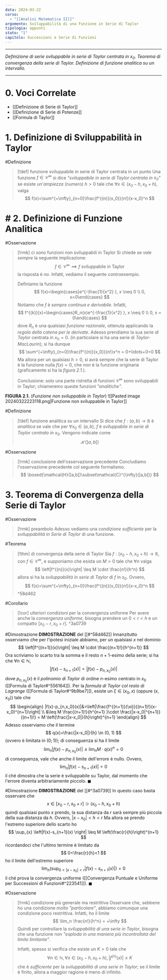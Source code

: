 ```yaml
---
data: 2024-03-22
corso:
  - "[[Analisi Matematica II]]"
argomento: Sviluppabilità di una Funzione in Serie di Taylor
tipologia: appunti
stato: "1"
capitolo: Successioni e Serie di Funzioni
---
```

- - -
*Definizione di serie sviluppabile in serie di Taylor centrata in $x_0$. Teorema di convergenza della serie di Taylor. Definizione di funzione analitica su un intervallo.*
- - -
# 0. Voci Correlate
- [[Definizione di Serie di Taylor]]
- [[Definizione di Serie di Potenze]]
- [[Formula di Taylor]]
# 1. Definizione di Sviluppabilità in Taylor
#Definizione 
> [!def] funzione sviluppabile in serie di Taylor centrata in un punto
> Una funzione $f \in \mathcal{C}^{\infty}$ si dice *"sviluppabile in serie di Taylor centrata in $x_0$"* se esiste un'*ampiezza* (numero) $h>0$ tale che $\forall x \in (x_0-h, x_0+h)$, valga
> $$
> f(x)=\sum^{+\infty}_{n=0}\frac{f^{(n)}(x_0)}{n!}(x-x_0)^n
> $$

# # 2. Definizione di Funzione Analitica
#Osservazione 
> [!rmk] ci sono funzioni non sviluppabili in Taylor
> Si chiede se *vale sempre* la seguente implicazione:
> $$
> f \in \mathcal{C}^{\infty} \implies f \text{ sviluppabile in Taylor}
> $$
> la risposta è *no*. Infatti, vediamo il seguente controesempio.
> 
> Definiamo la funzione
> $$
> f(x)=\begin{cases}e^{-\frac{1}{x^2} }, x \neq 0 \\ 0, x=0\end{cases}
> $$
> Notiamo che $f$ è *sempre continua e derivabile*. Infatti,
> $$
> f^{(k)}(x)=\begin{cases}R_n(x)e^{-\frac{1}{x^2} }, x \neq 0 \\ 0, x = 0\end{cases}
> $$
> dove $R_n$ è una qualsiasi *funzione razionale*, ottenuta applicando la *regola della catena per le derivate*.
> Adesso prendiamo la sua *serie di Taylor* centrata in $x_0=0$. (in particolare si ha una serie di *Taylor-MacLaurin*); si ha dunque
> $$
> \sum^{+\infty}_{n=0}\frac{f^{(n)}(x_0)}{n!}x^n = 0+\ldots+0=0
> $$
> Ma allora per un qualsiasi $h>0$, si avrà sempre che la serie di Taylor è la funzione nulla $f(x)=0$, che *non* è la funzione originaria (graficamente si ha la *figura 2.1.*).
> 
> Conclusione: solo una parte ristretta di funzioni $\mathcal{C}^{\infty}$ sono sviluppabili in Taylor; chiameremo queste funzioni *"analitiche"*.

**FIGURA 2.1.** (*Funzione non sviluppabile in Taylor*)
![[Pasted image 20240322223118.png|Funzione non sviluppabile in Taylor]]

#Definizione 
> [!def] funzione analitica su un intervallo
> Si dice che $f:(a,b)\longrightarrow \mathbb{R}$ è *analitica* se vale che per $\forall x_0 \in (a,b)$, $f$ è *sviluppabile in serie di Taylor centrato in* $x_0$.
> Vengono indicate come
> $$
> \mathcal{H}(]a,b[)
> $$

#Osservazione 
> [!rmk] conclusione dell'osservazione precedente
> Concludiamo l'osservazione precedente col seguente formalismo.
> $$
> \boxed{\mathcal{H}(]a,b[)\subset\mathcal{C}^{\infty}(]a,b[)}
> $$

# 3. Teorema di Convergenza della Serie di Taylor
#Osservazione 
> [!rmk] preambolo
> Adesso vediamo una *condizione sufficiente* per la *sviluppabilità in Serie di Taylor* di una funzione.

#Teorema 
> [!thm] di convergenza della serie di Taylor
> Sia $f:(x_0-h, x_0+h)\longrightarrow \mathbb{R}$, con $f \in \mathcal{C}^{\infty}$, e supponiamo che esista un $M>0$ tale che $\forall n$ valga
> $$
> \left|f^{(n)}(x)\right| \leq M \cdot \frac{n!}{h^n}
> $$
> allora si ha la *sviluppabilità in serie di Taylor* di $f$ in $x_0$. Ovvero,
> $$
> f(x)=\sum^{+\infty}_{n=0}\frac{f^{(n)}(x_0)}{n!}(x-x_0)^n
> $$
^58d462

#Corollario 
> [!cor] ulteriori condizioni per la convergenza uniforme
> Per avere anche la *convergenza uniforme*, bisogna prendere un $0<r<h$ e un compatto $[x_0-r, x_0+r]$.
^3a0739

#Dimostrazione 
**DIMOSTRAZIONE** del [[#^58d462]]
Innanzitutto osserviamo che per l'ipotesi iniziale abbiamo, per un qualsiasi $x$ nel dominio
$$
\left|f^{(n+1)}(x)\right| \leq M \cdot \frac{(n+1)!}{h^{n+1}}
$$
Ora scriviamo lo scarto tra la somma e il resto $n+1$-esimo della serie; si ha che $\forall n \in \mathbb{N}$,
$$
|f(x)-s_{n+1}(x)|=|f(x)-p_{n,x_0}(x)|
$$
dove $p_{n,x_0}(x)$ è il *polinomio di Taylor* di ordine $n$-esimo centrato in $x_0$ ([[Formula di Taylor#^556164]]). Per la *formula di Taylor col resto di Lagrange* ([[Formula di Taylor#^9b9be7]]), esiste un $\xi \in (x_0,x)$ (oppure $(x, x_0)$) tale che
$$
\begin{align}
|f(x)-p_{n,x_0}(x)|&=\left|\frac{f^{(n+1)}(\xi)}{(n+1)!}(x-x_0)^{n+1}\right| \\ &\leq M \frac{(n+1)!}{h^{n+1} }\cdot \frac{|x-x_0|^{n+1}}{(n+1)!} = M \left(\frac{|x-x_0|}{h}\right)^{n+1}
\end{align}
$$
Adesso osserviamo che il termine
$$
q(x)=\frac{|x-x_0|}{h} \in (0, 1)
$$
(ovvero è limitata in $(0;1)$); di conseguenza si ha il limite
$$
\lim_n |f(x)-p_{n,x_0}(x)| \leq \lim_n M  \cdot q(x)^n = 0
$$
di conseguenza, vale che anche il limite dell'errore è nullo. Ovvero,
$$
\lim_n |f(x)-s_{n+1}(x)| = 0
$$
il ché dimostra che la serie è sviluppabile su Taylor, dal momento che l'errore diventa arbitrariamente piccolo. $\blacksquare$

#Dimostrazione 
**DIMOSTRAZIONE** del [[#^3a0739]]
In questo caso basta osservare che
$$
x \in [x_0-r, x_0+r] \supset (x_0-h, x_0+h)
$$
quindi qualsiasi punto $x$ prendo, la sua distanza da $r$ sarà sempre più piccola della sua distanza da $h$. Ovvero, $|x-x_0|<h<r$
Ma allora se prendo l'estremo superiore dello scarto ho
$$
\sup_{x} \left|f(x)-s_{n+1}(x) \right| \leq M \left(\frac{r}{h}\right)^{n+1}
$$
ricordandoci che l'ultimo termine è limitato da
$$
0<\frac{r}{h}<1
$$
ho il limite dell'estremo superiore
$$
\lim_n \left(\sup_{0<|x-x_0|<r} \left|f(x)-s_{n+1}(x)\right|\right) =0 
$$
il ché prova la convergenza uniforme ([[Convergenza Puntuale e Uniforme per Successioni di Funzioni#^223541]]). $\blacksquare$

#Osservazione 
> [!rmk] condizione più generale ma restrittiva
> Osservare che, sebbene ho una condizione *molto "particolare"*, abbiamo comunque una condizione poco restrittiva. Infatti, ho il limite
> $$
> \lim_n \frac{n!}{h^n} = +\infty
> $$
> Quindi per controllare la *sviluppabilità di una serie in Taylor*, bisogna che una funzione non *"esploda in una maniera più incontrollata del limite limitante"*.
> 
> Infatti, spesso si verifica che esiste un $K>0$ tale che
> $$
> \forall n \in \mathbb{N}, \forall x \in (x_0-h, x_0+h), \left|f^{(n)}(x)\right| \leq K
> $$
> che è *sufficiente* per la *sviluppabilità di una serie in Taylor*; se il limite è finito, allora a maggior ragione è meno di infinito.

